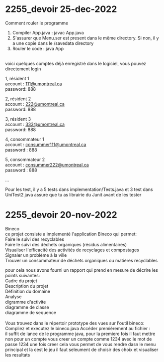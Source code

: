 # 2255_devoir 25-dec-2022 <br />

Comment rouler le programme <br />
1. Compiler App.java : javac App.java <br />
2. S'assurer que Menu.ser est present dans le même directory. Si non, il y a une copie dans le /savedata directory <br />
3. Rouler le code : java App <br /><br />

voici quelques comptes déjà enregistré dans le logiciel, vous pouvez directement login

1, résident 1 <br>
account : 111@umontreal.ca <br>
password: 888 <br>

2, résident 2 <br>
account : 222@umontreal.ca <br>
password: 888 <br>

3, résident 3 <br>
account : 333@umontreal.ca <br>
password: 888 <br>

4, consommateur 1 <br>
account : consummer111@umontreal.ca <br>
password : 888 <br>

5, consommateur 2 <br>
account : consummer222@umontreal.ca <br>
password : 888 <br>

...



Pour les test,
il y a 5 tests dans implementation/Tests.java
et 3 test dans UniTest2.java
assure que tu as librairie du Junit avant de les tester



# 2255_devoir 20-nov-2022 <br />
Bineco<br />
ce projet consiste a implementé l'application Bineco qui permet:<br />
  Faire le suivi des recyclables<br />
  Faire le suivi des déchets organiques (résidus alimentaires)<br />
  Visualiser l'efficacité des activités de recyclages et compostages<br />
  Signaler un problème à la ville<br />
  Trouver un consommateur de déchets organiques ou matières recyclables<br />

pour cela nous avons fourni un rapport qui prend en mesure de décrire les points suivantes:<br />
  Cadre du projet<br />
  Description du projet<br />
  Définition du domaine<br />
  Analyse<br />
  digramme d'activite<br />
    diagramme de classe<br />
     diagramme de sequence<br />
<br />
Vous trouvez dans le répertoir prototype des vues sur l'outil bineco:<br />
Compliez et executez le bineco.java
Accéder premièrement au fichier : <br />
 il suffit de lance de le programme java, pour la premiere fois il faut mettre non pour un compte vous creer un compte comme 1234 avec le mot de passe 1234 
 une fois creer cela vous permet de vous rendre dasn le menu principal et la cest le jeu il faut seleument de choisir des choix et visualiser les resultats

